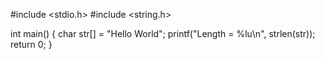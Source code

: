 #include <stdio.h>
#include <string.h>

int main() {
    char str[] = "Hello World";
    printf("Length = %lu\n", strlen(str));
    return 0;
}


  
